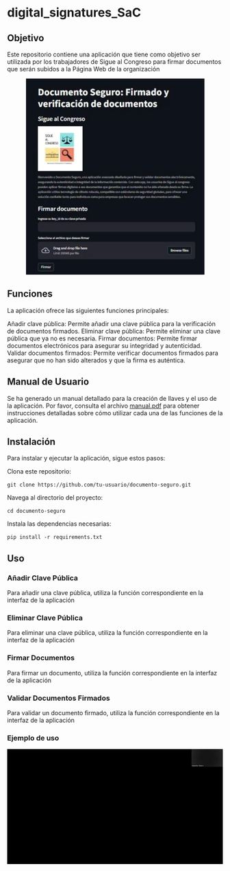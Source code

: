 # digital_signatures_SaC

## Objetivo
Este repositorio contiene una aplicación que tiene como objetivo ser utilizada por los trabajadores de Sigue al Congreso para firmar documentos que serán subidos a la Página Web de la organización
<div style="text-align: center;">
  <img src="app_foto.png" alt="gif">
</div>

## Funciones
La aplicación ofrece las siguientes funciones principales:

Añadir clave pública: Permite añadir una clave pública para la verificación de documentos firmados.
Eliminar clave pública: Permite eliminar una clave pública que ya no es necesaria.
Firmar documentos: Permite firmar documentos electrónicos para asegurar su integridad y autenticidad.
Validar documentos firmados: Permite verificar documentos firmados para asegurar que no han sido alterados y que la firma es auténtica.

## Manual de Usuario
Se ha generado un manual detallado para la creación de llaves y el uso de la aplicación. Por favor, consulta el archivo [manual.pdf](manual) para obtener instrucciones detalladas sobre cómo utilizar cada una de las funciones de la aplicación.

## Instalación
Para instalar y ejecutar la aplicación, sigue estos pasos:

Clona este repositorio:

    git clone https://github.com/tu-usuario/documento-seguro.git
      
Navega al directorio del proyecto:

    cd documento-seguro
      
Instala las dependencias necesarias:

    pip install -r requirements.txt
    
## Uso

### Añadir Clave Pública
Para añadir una clave pública, utiliza la función correspondiente en la interfaz de la aplicación

### Eliminar Clave Pública
Para eliminar una clave pública, utiliza la función correspondiente en la interfaz de la aplicación

### Firmar Documentos
Para firmar un documento, utiliza la función correspondiente en la interfaz de la aplicación

### Validar Documentos Firmados
Para validar un documento firmado, utiliza la función correspondiente en la interfaz de la aplicación

### Ejemplo de uso
<div style="text-align: center;">
  <img src="gif_ale.gif" alt="gif">
</div>

